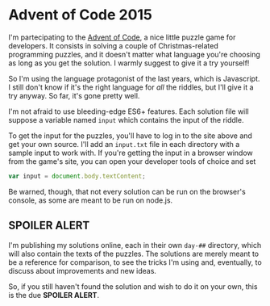 # Advent of Code 2015

I'm partecipating to the [Advent of Code](http://adventofcode.com/), a nice little puzzle game for developers. It consists in solving a couple of Christmas-related programming puzzles, and it doesn't matter what language you're choosing as long as you get the solution. I warmly suggest to give it a try yourself!

So I'm using the language protagonist of the last years, which is Javascript. I still don't know if it's the right language for *all* the riddles, but I'll give it a try anyway. So far, it's gone pretty well.

I'm not afraid to use bleeding-edge ES6+ features. Each solution file will suppose a variable named `input` which contains the input of the riddle.

To get the input for the puzzles, you'll have to log in to the site above and get your own source. I'll add an `input.txt` file in each directory with a sample input to work with. If you're getting the input in a browser window from the game's site, you can open your developer tools of choice and set

```js
var input = document.body.textContent;
```

Be warned, though, that not every solution can be run on the browser's console, as some are meant to be run on node.js.

## SPOILER ALERT

I'm publishing my solutions online, each in their own `day-##` directory, which will also contain the texts of the puzzles. The solutions are merely meant to be a reference for comparison, to see the tricks I'm using and, eventually, to discuss about improvements and new ideas.

So, if you still haven't found the solution and wish to do it on your own, this is the due **SPOILER ALERT**.
